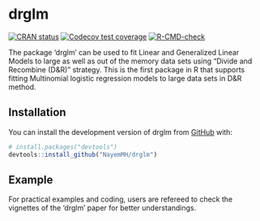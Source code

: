 
<!-- README.md is generated from README.Rmd. Please edit that file -->

# drglm

<!-- badges: start -->

[![CRAN
status](https://www.r-pkg.org/badges/version/drglm)](https://CRAN.R-project.org/package=drglm)
[![Codecov test
coverage](https://codecov.io/gh/NayemMH/drglm/branch/main/graph/badge.svg)](https://app.codecov.io/gh/NayemMH/drglm?branch=main)
[![R-CMD-check](https://github.com/NayemMH/drglm/actions/workflows/R-CMD-check.yaml/badge.svg)](https://github.com/NayemMH/drglm/actions/workflows/R-CMD-check.yaml)
<!-- badges: end -->

The package ‘drglm’ can be used to fit Linear and Generalized Linear
Models to large as well as out of the memory data sets using “Divide and
Recombine (D&R)” strategy. This is the first package in R that supports
fitting Multinomial logistic regression models to large data sets in D&R
method.

## Installation

You can install the development version of drglm from
[GitHub](https://github.com/NayemMH/drglm.git) with:

``` r
# install.packages("devtools")
devtools::install_github("NayemMH/drglm")
```

## Example

For practical examples and coding, users are refereed to check the
vignettes of the ‘drglm’ paper for better understandings.

